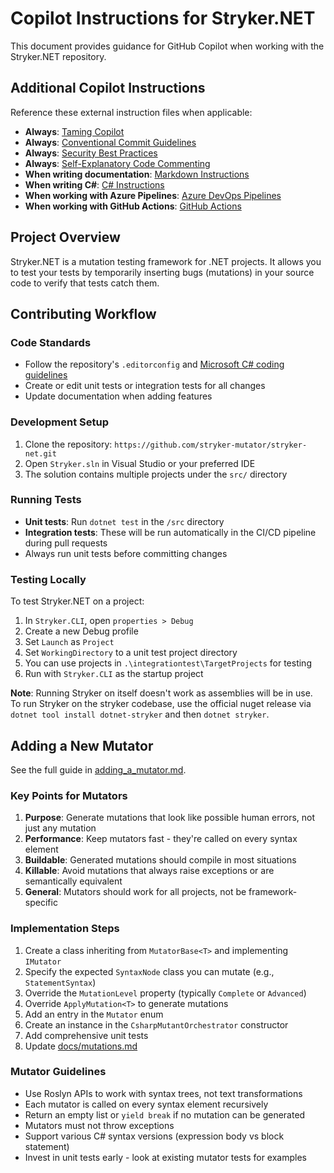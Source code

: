 # Copilot Instructions for Stryker.NET

This document provides guidance for GitHub Copilot when working with the Stryker.NET repository.

## Additional Copilot Instructions

Reference these external instruction files when applicable:
- **Always**: [Taming Copilot](./instructions/taming-copilot.instructions.md)
- **Always**: [Conventional Commit Guidelines](./instructions/conventional-commit.instructions.md)
- **Always**: [Security Best Practices](./instructions/security-and-owasp.instructions.md)
- **Always**: [Self-Explanatory Code Commenting](./instructions/self-explanatory-code-commenting.instructions.md)
- **When writing documentation**: [Markdown Instructions](./instructions/markdown.instructions.md)
- **When writing C#**: [C# Instructions](./instructions/csharp.instructions.md)
- **When working with Azure Pipelines**: [Azure DevOps Pipelines](./instructions/azure-devops-pipelines.instructions.md)
- **When working with GitHub Actions**: [GitHub Actions](./instructions/github-actions-ci-cd-best-practices.instructions.md)

## Project Overview

Stryker.NET is a mutation testing framework for .NET projects. It allows you to test your tests by temporarily inserting bugs (mutations) in your source code to verify that tests catch them.

## Contributing Workflow

### Code Standards
- Follow the repository's `.editorconfig` and [Microsoft C# coding guidelines](https://docs.microsoft.com/en-us/dotnet/csharp/programming-guide/inside-a-program/coding-conventions)
- Create or edit unit tests or integration tests for all changes
- Update documentation when adding features

### Development Setup
1. Clone the repository: `https://github.com/stryker-mutator/stryker-net.git`
2. Open `Stryker.sln` in Visual Studio or your preferred IDE
3. The solution contains multiple projects under the `src/` directory

### Running Tests
- **Unit tests**: Run `dotnet test` in the `/src` directory
- **Integration tests**: These will be run automatically in the CI/CD pipeline during pull requests
- Always run unit tests before committing changes

### Testing Locally
To test Stryker.NET on a project:
1. In `Stryker.CLI`, open `properties > Debug`
2. Create a new Debug profile
3. Set `Launch` as `Project`
4. Set `WorkingDirectory` to a unit test project directory
5. You can use projects in `.\integrationtest\TargetProjects` for testing
6. Run with `Stryker.CLI` as the startup project

**Note**: Running Stryker on itself doesn't work as assemblies will be in use. To run Stryker on the stryker codebase, use the official nuget release via `dotnet tool install dotnet-stryker` and then `dotnet stryker`.

## Adding a New Mutator

See the full guide in [adding_a_mutator.md](../adding_a_mutator.md).

### Key Points for Mutators
1. **Purpose**: Generate mutations that look like possible human errors, not just any mutation
2. **Performance**: Keep mutators fast - they're called on every syntax element
3. **Buildable**: Generated mutations should compile in most situations
4. **Killable**: Avoid mutations that always raise exceptions or are semantically equivalent
5. **General**: Mutators should work for all projects, not be framework-specific

### Implementation Steps
1. Create a class inheriting from `MutatorBase<T>` and implementing `IMutator`
2. Specify the expected `SyntaxNode` class you can mutate (e.g., `StatementSyntax`)
3. Override the `MutationLevel` property (typically `Complete` or `Advanced`)
4. Override `ApplyMutation<T>` to generate mutations
5. Add an entry in the `Mutator` enum
6. Create an instance in the `CsharpMutantOrchestrator` constructor
7. Add comprehensive unit tests
8. Update [docs/mutations.md](../docs/mutations.md)

### Mutator Guidelines
- Use Roslyn APIs to work with syntax trees, not text transformations
- Each mutator is called on every syntax element recursively
- Return an empty list or `yield break` if no mutation can be generated
- Mutators must not throw exceptions
- Support various C# syntax versions (expression body vs block statement)
- Invest in unit tests early - look at existing mutator tests for examples
